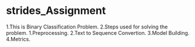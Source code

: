 # strides_Assignment

1.This is Binary Classification Problem.
2.Steps used for solving the problem.
  1.Preprocessing.
  2.Text to Sequence Convertion.
  3.Model Building.
  4.Metrics.

